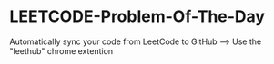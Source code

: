 # LEETCODE-Problem-Of-The-Day

Automatically sync your code from LeetCode to GitHub
--> Use the "leethub" chrome extention
